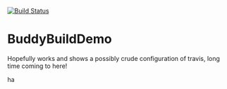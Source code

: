 [![Build Status](https://travis-ci.org/Chris-Petty/TravisTest.svg?branch=master)](https://travis-ci.org/Chris-Petty/TravisTest)

# BuddyBuildDemo

Hopefully works and shows a possibly crude configuration of travis, long time coming to here!

ha
